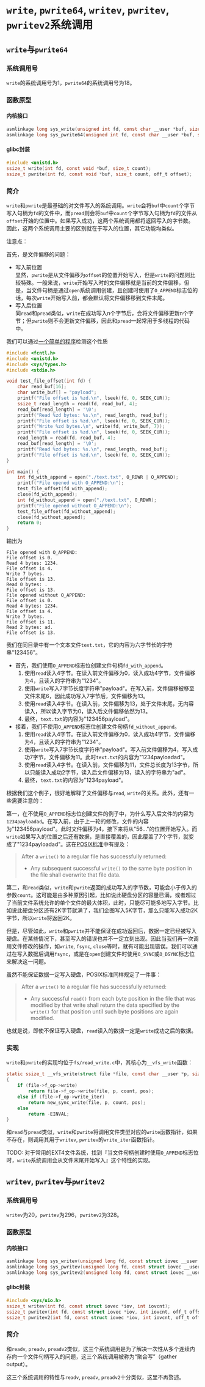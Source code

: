 # `write`, `pwrite64`, `writev`, `pwritev`, `pwritev2`系统调用

## `write`与`pwrite64`

### 系统调用号

`write`的系统调用号为1，`pwrite64`的系统调用号为18。

### 函数原型

#### 内核接口

```c
asmlinkage long sys_write(unsigned int fd, const char __user *buf, size_t count);
asmlinkage long sys_pwrite64(unsigned int fd, const char __user *buf, size_t count, loff_t pos);
```

#### glibc封装

```c
#include <unistd.h>
ssize_t write(int fd, const void *buf, size_t count);
ssize_t pwrite(int fd, const void *buf, size_t count, off_t offset);
```

### 简介

`write`和`pwrite`是最基础的对文件写入的系统调用。`write`会将`buf`中`count`个字节写入句柄为`fd`的文件中，而`pread`则会将`buf`中`count`个字节写入句柄为`fd`的文件从`offset`开始的位置中。如果写入成功，这两个系统调用都将返回写入的字节数。因此，这两个系统调用主要的区别就在于写入的位置，其它功能均类似。

注意点：

首先，是文件偏移的问题：

* 写入前位置<br/>显然，`pwrite`是从文件偏移为`offset`的位置开始写入，但是`write`的问题则比较特殊。一般来说，`write`开始写入时的文件偏移就是当前的文件偏移，但是，当文件句柄是通过`open`系统调用创建，且创建时使用了`O_APPEND`标志位的话，每次`write`开始写入前，都会默认将文件偏移移到文件末尾。
* 写入后位置<br/>同`read`和`pread`类似，`write`在成功写入n个字节后，会将文件偏移更新n个字节；但`pwrite`则不会更新文件偏移，因此和`pread`一起常用于多线程的代码中。

我们可以通过[一个简单的程序](https://github.com/Evian-Zhang/introduction-to-linux-x86_64-syscall/tree/master/codes/write-pwrite)检测这个性质

```c
#include <fcntl.h>
#include <unistd.h>
#include <sys/types.h>
#include <stdio.h>

void test_file_offset(int fd) {
    char read_buf[16];
    char write_buf[] = "payload";
    printf("File offset is %zd.\n", lseek(fd, 0, SEEK_CUR));
    ssize_t read_length = read(fd, read_buf, 4);
    read_buf[read_length] = '\0';
    printf("Read %zd bytes: %s.\n", read_length, read_buf);
    printf("File offset is %zd.\n", lseek(fd, 0, SEEK_CUR));
    printf("Write %zd bytes.\n", write(fd, write_buf, 7));
    printf("File offset is %zd.\n", lseek(fd, 0, SEEK_CUR));
    read_length = read(fd, read_buf, 4);
    read_buf[read_length] = '\0';
    printf("Read %zd bytes: %s.\n", read_length, read_buf);
    printf("File offset is %zd.\n", lseek(fd, 0, SEEK_CUR));
}

int main() {
    int fd_with_append = open("./text.txt", O_RDWR | O_APPEND);
    printf("File opened with O_APPEND:\n");
    test_file_offset(fd_with_append);
    close(fd_with_append);
    int fd_without_append = open("./text.txt", O_RDWR);
    printf("File opened without O_APPEND:\n");
    test_file_offset(fd_without_append);
    close(fd_without_append);
    return 0;
}
```

输出为

```plaintext
File opened with O_APPEND:
File offset is 0.
Read 4 bytes: 1234.
File offset is 4.
Write 7 bytes.
File offset is 13.
Read 0 bytes: .
File offset is 13.
File opened without O_APPEND:
File offset is 0.
Read 4 bytes: 1234.
File offset is 4.
Write 7 bytes.
File offset is 11.
Read 2 bytes: ad.
File offset is 13.
```

我们在同目录中有一个文本文件`text.txt`，它的内容为六字节长的字符串"123456"。

* 首先，我们使用`O_APPEND`标志位创建文件句柄`fd_with_append`。
  1. 使用`read`读入4字节。在读入前文件偏移为0，读入成功4字节，文件偏移为4，且读入的字符串为"1234"。
  2. 使用`write`写入7字节长度字符串"payload"。在写入前，文件偏移被移至文件末尾6，因此成功写入7字节后，文件偏移为13。
  3. 使用`read`读入4字节。在读入前，文件偏移为13，处于文件末尾，无内容读入，所以读入字节为0，读入后文件偏移依然为13。
  4. 最终，`text.txt`的内容为"123456payload"。
* 接着，我们不使用`O_APPEND`标志位创建文件句柄`fd_without_append`。
  1. 使用`read`读入4字节。在读入前文件偏移为0，读入成功4字节，文件偏移为4，且读入的字符串为"1234"。
  2. 使用`write`写入7字节长度字符串"payload"。写入前文件偏移为4，写入成功7字节，文件偏移为11。此时`text.txt`的内容为"1234payloadad"。
  3. 使用`read`读入4字节。在读入前，文件偏移为11，文件总长度为13字节，所以只能读入成功2字节，读入后文件偏移为13，读入的字符串为"ad"。
  4. 最终，`text.txt`的内容为"1234payload"。

根据我们这个例子，很好地解释了文件偏移与`read`, `write`的关系。此外，还有一些需要注意的：

第一，在不使用`O_APPEND`标志位创建文件的例子中，为什么写入后文件的内容为`1234payloadad`。在写入前，由于上一轮的修改，文件的内容为"123456payload"。此时文件偏移为4，接下来将从"56..."的位置开始写入。而`write`如果写入的位置之后还有数据，是直接覆盖的，因此覆盖了7个字节，就变成了"1234payloadad"。这在[POSIX标准](https://pubs.opengroup.org/onlinepubs/9699919799/)中有提及：

> After a `write()` to a regular file has successfully returned:
>
> * Any subsequent successful `write()` to the same byte position in the file shall overwrite that file data.

第二，和`read`类似，`write`和`pwrite`返回的成功写入的字节数，可能会小于传入的参数`count`。这可能是由多种原因引起，比如说此硬盘分区的容量已满，或者超过了当前文件系统允许的单个文件的最大体积，此时，只能尽可能多地写入字节。比如说此硬盘分区还有2K字节就满了，我们企图写入5K字节，那么只能写入成功2K字节，所以`write`将返回2K。

但是，尽管如此，`write`和`pwrite`并不能保证在成功返回后，数据一定已经被写入硬盘。在某些情况下，甚至写入的错误也并不一定立刻出现。因此当我们再一次调用文件修改的操作，如`write`, `fsync`, `close`等时，就有可能出现错误。我们可以通过在写入数据后调用`fsync`，或是在`open`创建文件时使用`O_SYNC`或`O_DSYNC`标志位来解决这一问题。

虽然不能保证数据一定写入硬盘，POSIX标准同样规定了一件事：

> After a `write()` to a regular file has successfully returned:
>
> * Any successful `read()` from each byte position in the file that was modified by that write shall return the data specified by the `write()` for that position until such byte positions are again modified.

也就是说，即使不保证写入硬盘，`read`读入的数据一定是`write`成功之后的数据。

### 实现

`write`和`pwrite`的实现均位于`fs/read_write.c`中，其核心为`__vfs_write`函数：

```c
static ssize_t __vfs_write(struct file *file, const char __user *p, size_t count, loff_t *pos)
{
	if (file->f_op->write)
		return file->f_op->write(file, p, count, pos);
	else if (file->f_op->write_iter)
		return new_sync_write(file, p, count, pos);
	else
		return -EINVAL;
}
```

和`read`与`pread`类似，`write`和`pwrite`将调用文件类型对应的`write`函数指针，如果不存在，则调用其用于`writev`, `pwritev`的`write_iter`函数指针。

TODO: 对于常用的EXT4文件系统，找到『当文件句柄创建时使用`O_APPEND`标志位时，`write`系统调用会从文件末尾开始写入』这个特性的实现。

## `writev`, `pwritev`与`pwritev2`

### 系统调用号

`writev`为20，`pwritev`为296，`pwritev2`为328。

### 函数原型

#### 内核接口

```c
asmlinkage long sys_writev(unsigned long fd, const struct iovec __user *vec, unsigned long vlen);
asmlinkage long sys_pwritev(unsigned long fd, const struct iovec __user *vec, unsigned long vlen, unsigned long pos_l, unsigned long pos_h);
asmlinkage long sys_pwritev2(unsigned long fd, const struct iovec __user *vec, unsigned long vlen, unsigned long pos_l, unsigned long pos_h, rwf_t flags);
```

#### glibc封装

```c
#include <sys/uio.h>
ssize_t writev(int fd, const struct iovec *iov, int iovcnt);
ssize_t pwritev(int fd, const struct iovec *iov, int iovcnt, off_t offset);
ssize_t pwritev2(int fd, const struct iovec *iov, int iovcnt, off_t offset, int flags);
```

### 简介

和`readv`, `preadv`, `preadv2`类似，这三个系统调用是为了解决一次性从多个连续内存向一个文件句柄写入的问题，这三个系统调用被称为“聚合写”（gather output）。

这三个系统调用的特性与`readv`, `preadv`, `preadv2`十分类似，这里不再赘述。
